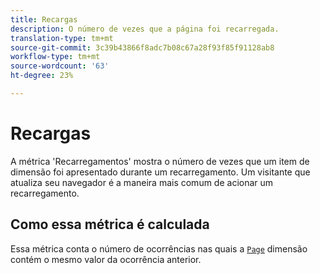 ```yaml
---
title: Recargas
description: O número de vezes que a página foi recarregada.
translation-type: tm+mt
source-git-commit: 3c39b43866f8adc7b08c67a28f93f85f91128ab8
workflow-type: tm+mt
source-wordcount: '63'
ht-degree: 23%

---
```



# Recargas

A métrica &#39;Recarregamentos&#39; mostra o número de vezes que um item de dimensão foi apresentado durante um recarregamento. Um visitante que atualiza seu navegador é a maneira mais comum de acionar um recarregamento.

## Como essa métrica é calculada

Essa métrica conta o número de ocorrências nas quais a [`Page`](../dimensions/page.md) dimensão contém o mesmo valor da ocorrência anterior.
